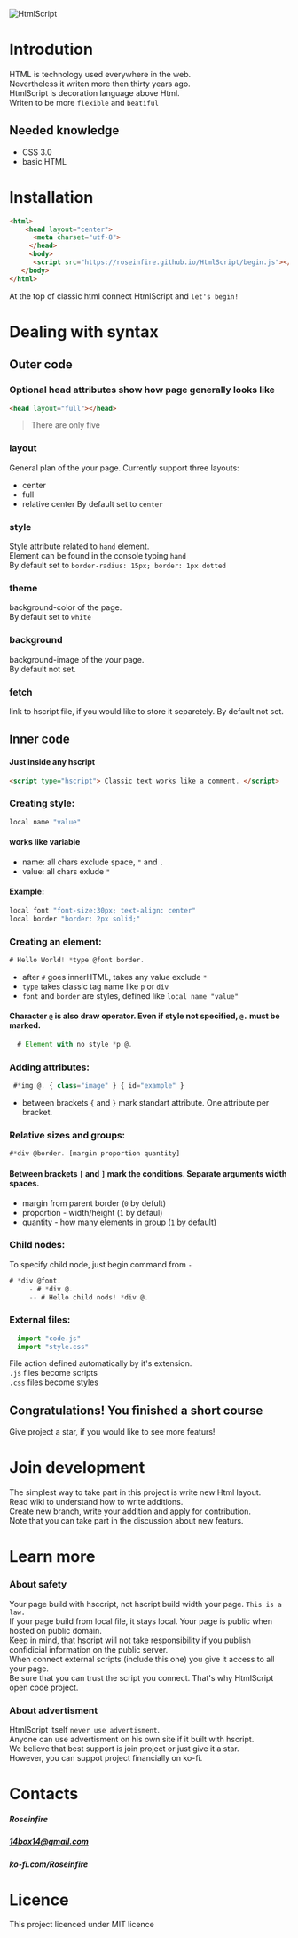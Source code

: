 ![HtmlScript](https://raw.githubusercontent.com/Roseinfire/HtmlScript/main/Icon(500x500).png)
# Introdution
HTML is technology used everywhere in the web. <br>
Nevertheless it writen more then thirty years ago. <br>
HtmlScript is decoration language above Html. <br>
Writen to be more `flexible` and `beatiful`

## Needed knowledge
* CSS 3.0
* basic HTML
  
# Installation
```HTML
<html>
    <head layout="center">
      <meta charset="utf-8">
     </head>
     <body>
      <script src="https://roseinfire.github.io/HtmlScript/begin.js"></script>
   </body>
</html>
```
At the top of classic html connect HtmlScript and `let's begin!`
 
# Dealing with syntax
## Outer code
### Optional head attributes show how page generally looks like
```HTML
<head layout="full"></head>
```
> There are only five
### layout
General plan of the your page.
Currently support three layouts:
* center
* full
* relative center
By default set to `center`
### style
Style attribute related to `hand` element. <br>
Element can be found in the console typing `hand` <br>
By default set to `border-radius: 15px; border: 1px dotted`
### theme 
background-color of the page.<br>
By default set to `white`
### background
background-image of the your page. <br>
By default not set.
### fetch 
link to hscript file, if you would like to store it separetely.
By default not set.

## Inner code
#### Just inside any hscript
```HTML
<script type="hscript"> Classic text works like a comment. </script>
```
### Creating style:
```javascript
local name "value"
```
#### works like variable
*  name: all chars exclude space, `"` and `.`
*  value: all chars exlude `"`
#### Example:
```javascript
local font "font-size:30px; text-align: center"
local border "border: 2px solid;"
```
### Creating an element:
```javascript
# Hello World! *type @font border.
```
* after `#` goes innerHTML, takes any value exclude `*`
* `type` takes classic tag name like `p` or `div`
* `font` and `border` are styles, defined like `local name "value"`

#### Character `@` is also draw operator. Even if style not specified, `@.` must be marked.
```javascript
  # Element with no style *p @.
```
### Adding attributes:
```javascript
 #*img @. { class="image" } { id="example" }
```
* between brackets `{` and `}` mark standart attribute. One attribute per bracket.
### Relative sizes and groups:
```javascript
#*div @border. [margin proportion quantity]
```
#### Between brackets `[` and `]` mark the conditions. Separate arguments width spaces.
* margin from parent border (`0` by defult)
* proportion - width/height (`1` by defaul)
* quantity - how many elements in group (`1` by default)
### Child nodes:
To specify child node, just begin command from `-`
```javascript
# *div @font.
     - # *div @.
     -- # Hello child nods! *div @.
```
### External files:
```javascript
  import "code.js"
  import "style.css"
```
File action defined automatically by it's extension. <br>
`.js` files become scripts <br>
`.css` files become styles <br>
## Congratulations! You finished a short course
 Give project a star, if you would like to see more featurs!
# Join development
The simplest way to take part in this project is write new Html layout.<br>
Read wiki to understand how to write additions. <br>
Create new branch, write your addition and apply for contribution.<br>
Note that you can take part in the discussion about new featurs. <br>


# Learn more
### About safety
Your page build with hsccript, not hscript build width your page. `This is a law.` <br>
If your page build from local file, it stays local. Your page is public when hosted on public domain.<br>
Keep in mind, that hscript will not take responsibility if you publish confidicial information on the public server.<br>
When connect external scripts (include this one) you give it access to all your page.<br>
Be sure that you can trust the script you connect. That's why HtmlScript open code project. <br>
  
### About advertisment
HtmlScript itself `never use advertisment`. <br>
Anyone can use advertisment on his own site if it built with hscript. <br>
We believe that best support is join project or just give it a star. <br>
However, you can suppot project financially on ko-fi. <br>

# Contacts
##### Roseinfire
##### 14box14@gmail.com
##### ko-fi.com/Roseinfire


# Licence
This project licenced under MIT licence
